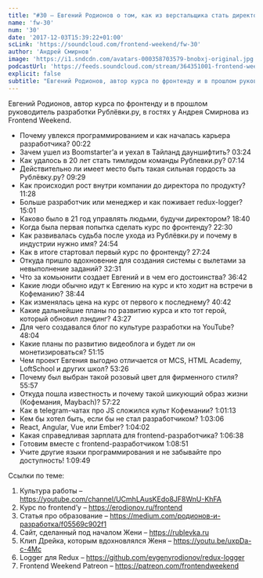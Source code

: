 ```yaml
---
title: "#30 – Евгений Родионов о том, как из верстальщика стать директором по продуктам"
name: 'fw-30'
num: '30'
date: '2017-12-03T15:39:22+01:00'
scLink: 'https://soundcloud.com/frontend-weekend/fw-30'
author: 'Андрей Смирнов'
image: 'https://i1.sndcdn.com/avatars-000358703579-bnobxj-original.jpg'
podcastUrl: 'https://feeds.soundcloud.com/stream/364351001-frontend-weekend-fw-30.m4a'
explicit: false
subtitle: "Евгений Родионов, автор курса по фронтенду и в прошлом руководитель разработки Рублёвки.ру, в гостях у Андрея Смирнова из Frontend Weekend. "
---
```

Евгений Родионов, автор курса по фронтенду и в прошлом руководитель разработки Рублёвки.ру, в гостях у Андрея Смирнова из Frontend Weekend. 

- Почему увлекся программированием и как началась карьера разработчика? <timecode>00:22</timecode>
- Зачем ушел из Boomstarter’а и уехал в Тайланд дауншифтить? <timecode>03:24</timecode>
- Как удалось в 20 лет стать тимлидом команды Рублевки.ру? <timecode>07:14</timecode>
- Действительно ли имеет место быть такая сильная гордость за Рублёвку.ру? <timecode>09:29</timecode>
- Как происходил рост внутри компании до директора по продукту? <timecode>11:28</timecode>
- Больше разработчик или менеджер и как поживает redux-logger? <timecode>15:01</timecode>
- Каково было в 21 год управлять людьми, будучи директором? <timecode>18:40</timecode>
- Когда была первая попытка сделать курс по фронтенду? <timecode>22:30</timecode>
- Как развивалась судьба после ухода из Рублёвки.ру и почему в индустрии нужно имя? <timecode>24:54</timecode> 
- Как в итоге стартовал первый курс по фронтенду? <timecode>27:24</timecode>
- Откуда пришло вдохновение для создания системы с вылетами за невыполнение заданий? <timecode>32:31</timecode>
- Что за комьюнити создает Евгений и в чем его достоинства? <timecode>36:42</timecode>
- Какие люди обычно идут к Евгению на курс и кто ходит на встречи в Кофеманию? <timecode>38:44</timecode>
- Как изменялась цена на курс от первого к последнему? <timecode>40:42</timecode>
- Какие дальнейшие планы по развитию курса и кто тот герой, который обновил лэндинг? <timecode>43:27</timecode>
- Для чего создавался блог по культуре разработки на YouTube? <timecode>48:04</timecode>
- Какие планы по развитию видеоблога и будет ли он монетизироваться? <timecode>51:15</timecode>
- Чем проект Евгения выгодно отличается от MCS, HTML Academy, LoftSchool и других школ? <timecode>53:26</timecode>
- Почему был выбран такой розовый цвет для фирменного стиля? <timecode>55:57</timecode>
- Откуда пошла известность и почему такой шикующий образ жизни (Кофемания, Maybach)? <timecode>57:22</timecode>
- Как в telegram-чатах про JS сложился культ Кофемании? <timecode>1:01:13</timecode>
- Кем бы хотел быть, если бы не стал разработчиком? <timecode>1:03:06</timecode>
- React, Angular, Vue или Ember? <timecode>1:04:02</timecode>
- Какая справедливая зарплата для frontend-разработчика? <timecode>1:06:38</timecode>
- Готовим вместе с frontend-разработчиком <timecode>1:08:51</timecode>
- Учите другие языки программирования и не забывайте про доступность! <timecode>1:09:49</timecode>

Ссылки по теме:
1) Культура работы – https://youtube.com/channel/UCmhLAusKEdo8JF8WnU-KhFA
2) Курс по frontend’у – https://erodionov.ru/frontend
3) Статья про образование – https://medium.com/родионов-и-разработка/f05569c902f1
4) Сайт, сделанный под началом Жени – https://rublevka.ru
5) Клип Дрейка, которым вдохновлялся Женя – https://youtu.be/uxpDa-c-4Mc
6) Logger для Redux – https://github.com/evgenyrodionov/redux-logger
6) Frontend Weekend Patreon – https://patreon.com/frontendweekend